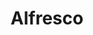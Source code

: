 ---
title: Alfresco
categories:
  - other
docs:
  - id: java
    url: https://github.com/AlfrescoLabs/alfresco-testcontainers
    maintainer: community
    example: |
      ```java
      var alfresco = new AlfrescoContainer("23.2.1");
      alfresco.start();
      ```
    installation: |
      ```xml
      <dependency>
          <groupId>org.alfresco</groupId>
          <artifactId>alfresco-testcontainers</artifactId>
          <version>0.8.0</version>
      </dependency>
      ```
description: |
  Alfresco is a scalable, flexible, and extensible open-source software suite for content management and collaboration applications licensed under LGPLv3 and powered by open standards.
---